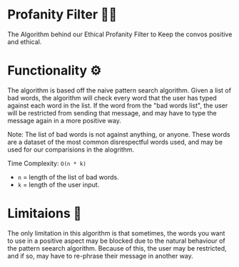 # Profanity Filter 🎤✅

The Algorithm behind our Ethical Profanity Filter to Keep the convos positive and ethical.

# Functionality ⚙️

The algorithm is based off the naive pattern search algorithm. Given a list of bad words, the algorithm will check every word that the user has typed against each word in the list.
If the word from the "bad words list", the user will be restricted from sending that message, and may have to type the message again in a more positive way. 

Note: The list of bad words is not against anything, or anyone. These words are a dataset of the most common disrespectful words used, and may be used for our comparisions in the alogrithm.

Time Complexity: `O(n * k)` 
 - `n` = length of the list of bad words.
 - `k` = length of the user input.
 
# Limitaions 🌃

The only limitation in this algorithm is that sometimes, the words you want to use in a positive aspect may be blocked due to the natural behaviour of the pattern seearch algorithm. Because of this, the user may be restricted, and if so, may have to re-phrase their message in another way.




 


